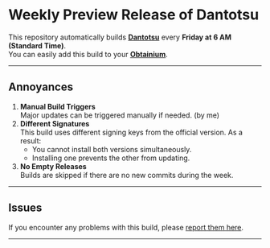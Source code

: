 # Weekly Preview Release of Dantotsu

This repository automatically builds [**Dantotsu**](https://git.rebelonion.dev/rebelonion/Dantotsu/src/branch/dev) every **Friday at 6 AM (Standard Time)**.  
You can easily add this build to your [**Obtainium**](https://apps.obtainium.imranr.dev/redirect?r=obtainium://app/%7B%22id%22%3A%22ani.dantotsu%22%2C%22url%22%3A%22https%3A%2F%2Fgithub.com%2Fitsmechinmoy%2Fdantotsu-builder%22%2C%22author%22%3A%22itsmechinmoy%22%2C%22name%22%3A%22Dantotsu%22%2C%22preferredApkIndex%22%3A0%2C%22additionalSettings%22%3A%22%7B%5C%22includePrereleases%5C%22%3Atrue%2C%5C%22fallbackToOlderReleases%5C%22%3Atrue%2C%5C%22filterReleaseTitlesByRegEx%5C%22%3A%5C%22%5C%22%2C%5C%22filterReleaseNotesByRegEx%5C%22%3A%5C%22%5C%22%2C%5C%22verifyLatestTag%5C%22%3Atrue%2C%5C%22sortMethodChoice%5C%22%3A%5C%22date%5C%22%2C%5C%22useLatestAssetDateAsReleaseDate%5C%22%3Afalse%2C%5C%22releaseTitleAsVersion%5C%22%3Afalse%2C%5C%22trackOnly%5C%22%3Afalse%2C%5C%22versionExtractionRegEx%5C%22%3A%5C%22%5C%22%2C%5C%22matchGroupToUse%5C%22%3A%5C%22%5C%22%2C%5C%22versionDetection%5C%22%3Atrue%2C%5C%22releaseDateAsVersion%5C%22%3Afalse%2C%5C%22useVersionCodeAsOSVersion%5C%22%3Afalse%2C%5C%22apkFilterRegEx%5C%22%3A%5C%22%5C%22%2C%5C%22invertAPKFilter%5C%22%3Afalse%2C%5C%22autoApkFilterByArch%5C%22%3Atrue%2C%5C%22appName%5C%22%3A%5C%22%5C%22%2C%5C%22appAuthor%5C%22%3A%5C%22%5C%22%2C%5C%22shizukuPretendToBeGooglePlay%5C%22%3Afalse%2C%5C%22allowInsecure%5C%22%3Afalse%2C%5C%22exemptFromBackgroundUpdates%5C%22%3Afalse%2C%5C%22skipUpdateNotifications%5C%22%3Afalse%2C%5C%22about%5C%22%3A%5C%22%5C%22%2C%5C%22refreshBeforeDownload%5C%22%3Afalse%2C%5C%22github-creds%5C%22%3A%5C%22%5C%22%7D%22%2C%22overrideSource%22%3A%22GitHub%22%7D).

---

## Annoyances

1. **Manual Build Triggers**  
   Major updates can be triggered manually if needed.  (by me)
2. **Different Signatures**  
   This build uses different signing keys from the official version. As a result:
   - You cannot install both versions simultaneously.  
   - Installing one prevents the other from updating.  
3. **No Empty Releases**  
   Builds are skipped if there are no new commits during the week.

---

## Issues

If you encounter any problems with this build, please [report them here](https://git.rebelonion.dev/rebelonion/Dantotsu/issues).

---
